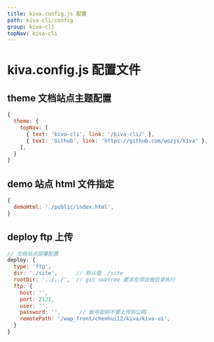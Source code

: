 ```yaml
---
title: kiva.config.js 配置
path: kiva-cli/config
group: kiva-cli
topNav: kiva-cli
---
```


# kiva.config.js 配置文件

## theme 文档站点主题配置

```js
{
  theme: {
    topNav: [
      { text: 'kiva-cli', link: '/kiva-cli/' },
      { text: 'Github', link: 'https://github.com/wozjs/kiva' },
    ],
  }
}
```

## demo 站点 html 文件指定
```js
{
  demoHtml: './public/index.html',
}
```

## deploy ftp 上传

```js
// 文档站点部署配置
deploy: {
  type: 'ftp',
  dir: './site',      // 默认值 ./site
  rootDir: '../../',  // git subtree 要求在项目根目录执行
  ftp: {
    host: '',
    port: 2121,
    user: '',
    password: '',      // 账号密码不要上传到公网
    remotePath: '/wap_front/chenhui12/kiva/kiva-ui',
  }
}
```
